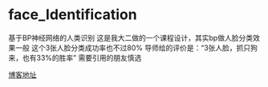 # face_Identification
基于BP神经网络的人类识别
这是我大二做的一个课程设计，其实bp做人脸分类效果一般 这个3张人脸分类成功率也不过80%
导师给的评价是：“3张人脸，抓只狗来，也有33%的胜率”
需要引用的朋友慎选

[博客地址](https://ohmyjason.github.io/2019/02/28/%E5%9F%BA%E4%BA%8E-PGA-GA-BP-%E7%A5%9E%E7%BB%8F%E7%BD%91%E7%BB%9C%E7%9A%84%E4%BA%BA%E8%84%B8%E8%AF%86%E5%88%AB%E7%A0%94%E7%A9%B6/)
